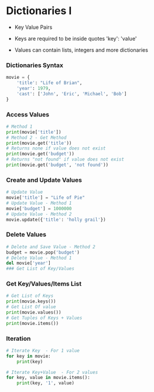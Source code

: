 # Dictionaries I

- Key Value Pairs

- Keys are required to be inside quotes 'key': 'value'

- Values can contain lists, integers and more dictionaries

### Dictionaries Syntax

```python
movie = {
    'title': "Life of Brian",
    'year': 1979,
    'cast': ['John', 'Eric', 'Michael', 'Bob']
}
```

### Access Values

```python
# Method 1 
print(movie['title'])
# Method 2 - Get Method 
print(movie.get('title'))
# Returns none if value does not exist
print(movie.get('budget'))
# Returns "not found" if value does not exist
print(movie.get('budget', 'not found'))
```

### Create and Update Values

```python
# Update Value
movie['title'] = "Life of Pie"
# Update Value - Method 1
movie['budget'] = 1000000
# Update Value - Method 2
movie.update({'title': 'holly grail'})
```

### Delete Values

```python
# Delete and Save Value - Method 2
budget = movie.pop('budget')
# Delete Value - Method 1
del movie['year']
### Get List of Key/Values
```

### Get Key/Values/Items List

```python
# Get List of Keys
print(movie.keys())
# Get List Of value
print(movie.values())
# Get Tuples of Keys + Values
print(movie.items())
```

### Iteration

```python
# Iterate Key  - For 1 value
for key in movie:
    print(key)

# Iterate Key+Value  - For 2 values
for key, value in movie.items():
    print(key, '1', value)
```
